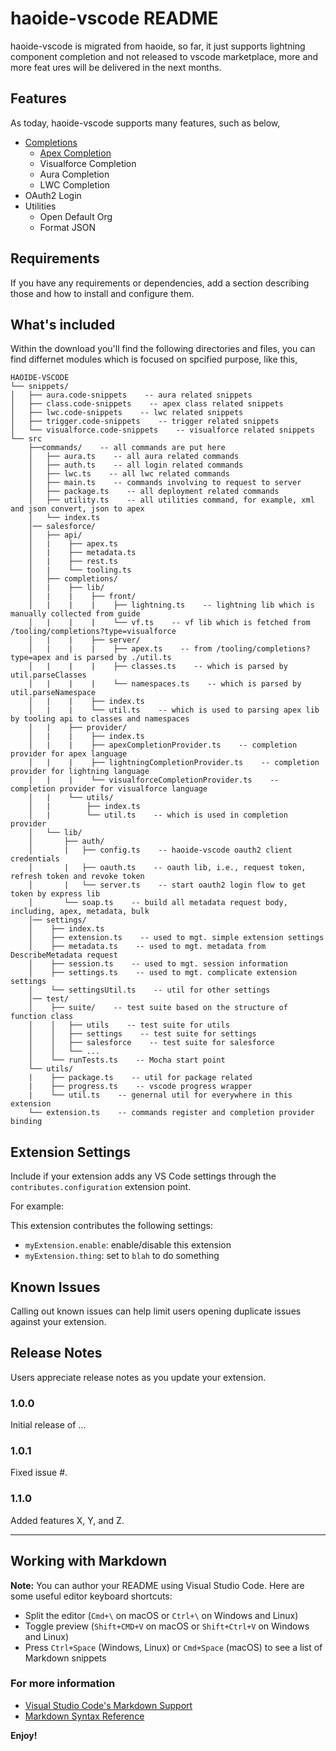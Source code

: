 # haoide-vscode README

haoide-vscode is migrated from haoide, so far, it just supports lightning component completion and not released to vscode marketplace, more and more feat
ures will be delivered in the next months.

## Features

As today, haoide-vscode supports many features, such as below,
+ [Completions](https://github.com/xjsender/haoide-vscode/blob/master/docs/haoide-vscode.gif)
    - [Apex Completion](https://github.com/xjsender/haoide-vscode/blob/master/docs/haoide-vscode-apex.gif)
    - Visualforce Completion
    - Aura Completion
    - LWC Completion
+ OAuth2 Login
+ Utilities
    - Open Default Org
    - Format JSON


## Requirements

If you have any requirements or dependencies, add a section describing those and how to install and configure them.

## What's included

Within the download you'll find the following directories and files, you can find differnet modules which is focused on spcified purpose, like this, 

```text
HAOIDE-VSCODE
└── snippets/
│   ├── aura.code-snippets    -- aura related snippets
│   ├── class.code-snippets    -- apex class related snippets
│   ├── lwc.code-snippets    -- lwc related snippets
│   ├── trigger.code-snippets    -- trigger related snippets
│   └── visualforce.code-snippets    -- visualforce related snippets
└── src
    ├──commands/    -- all commands are put here
    │   ├── aura.ts    -- all aura related commands
    │   ├── auth.ts    -- all login related commands
    │   ├── lwc.ts    -- all lwc related commands
    │   ├── main.ts    -- commands involving to request to server
    │   ├── package.ts    -- all deployment related commands
    │   ├── utility.ts    -- all utilities command, for example, xml and json convert, json to apex
    │   └── index.ts
    │── salesforce/
    │   ├── api/
    │   |    ├── apex.ts
    │   |    ├── metadata.ts
    │   |    ├── rest.ts
    │   |    └── tooling.ts
    │   ├── completions/
    │   |    ├── lib/
    │   |    |    ├── front/
    │   |    |    |    ├── lightning.ts    -- lightning lib which is manually collected from guide
    │   |    |    |    └── vf.ts    -- vf lib which is fetched from /tooling/completions?type=visualforce
    │   |    |    ├── server/
    │   |    |    |    ├── apex.ts    -- from /tooling/completions?type=apex and is parsed by ./util.ts
    │   |    |    |    ├── classes.ts    -- which is parsed by util.parseClasses
    │   |    |    |    └── namespaces.ts    -- which is parsed by util.parseNamespace
    │   |    |    ├── index.ts
    │   |    |    └── util.ts    -- which is used to parsing apex lib by tooling api to classes and namespaces
    │   |    ├── provider/
    │   |    |    ├── index.ts
    │   |    |    ├── apexCompletionProvider.ts    -- completion provider for apex language
    │   |    |    ├── lightningCompletionProvider.ts    -- completion provider for lightning language
    │   |    |    └── visualforceCompletionProvider.ts    -- completion provider for visualforce language
    │   |    └── utils/
    │   |        ├── index.ts
    │   |        └── util.ts    -- which is used in completion provider
    │   └── lib/
    │       ├── auth/
    │       |   ├── config.ts    -- haoide-vscode oauth2 client credentials
    │       |   ├── oauth.ts    -- oauth lib, i.e., request token, refresh token and revoke token
    │       |   └── server.ts    -- start oauth2 login flow to get token by express lib
    │       └── soap.ts    -- build all metadata request body, including, apex, metadata, bulk
    │── settings/
    │    ├── index.ts
    │    ├── extension.ts    -- used to mgt. simple extension settings
    │    ├── metadata.ts    -- used to mgt. metadata from DescribeMetadata request
    │    ├── session.ts    -- used to mgt. session information
    │    ├── settings.ts    -- used to mgt. complicate extension settings
    │    └── settingsUtil.ts    -- util for other settings
    │── test/
    │    ├── suite/    -- test suite based on the structure of function class
    │    │   ├── utils    -- test suite for utils
    │    │   ├── settings    -- test suite for settings
    │    │   ├── salesforce    -- test suite for salesforce
    │    │   └── ...
    │    └── runTests.ts    -- Mocha start point
    └── utils/
    |    ├── package.ts    -- util for package related
    |    ├── progress.ts    -- vscode progress wrapper
    |    └── util.ts    -- genernal util for everywhere in this extension
    └── extension.ts    -- commands register and completion provider binding
```

## Extension Settings

Include if your extension adds any VS Code settings through the `contributes.configuration` extension point.

For example:

This extension contributes the following settings:

* `myExtension.enable`: enable/disable this extension
* `myExtension.thing`: set to `blah` to do something

## Known Issues

Calling out known issues can help limit users opening duplicate issues against your extension.

## Release Notes

Users appreciate release notes as you update your extension.

### 1.0.0

Initial release of ...

### 1.0.1

Fixed issue #.

### 1.1.0

Added features X, Y, and Z.

-----------------------------------------------------------------------------------------------------------

## Working with Markdown

**Note:** You can author your README using Visual Studio Code.  Here are some useful editor keyboard shortcuts:

* Split the editor (`Cmd+\` on macOS or `Ctrl+\` on Windows and Linux)
* Toggle preview (`Shift+CMD+V` on macOS or `Shift+Ctrl+V` on Windows and Linux)
* Press `Ctrl+Space` (Windows, Linux) or `Cmd+Space` (macOS) to see a list of Markdown snippets

### For more information

* [Visual Studio Code's Markdown Support](http://code.visualstudio.com/docs/languages/markdown)
* [Markdown Syntax Reference](https://help.github.com/articles/markdown-basics/)

**Enjoy!**
